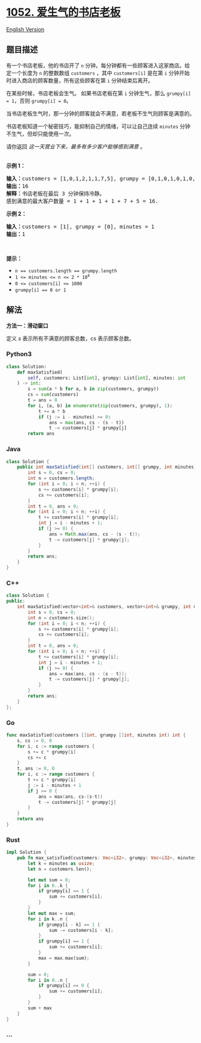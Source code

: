 # [1052. 爱生气的书店老板](https://leetcode.cn/problems/grumpy-bookstore-owner)

[English Version](/solution/1000-1099/1052.Grumpy%20Bookstore%20Owner/README_EN.md)

## 题目描述

<!-- 这里写题目描述 -->

<p>有一个书店老板，他的书店开了&nbsp;<code>n</code>&nbsp;分钟。每分钟都有一些顾客进入这家商店。给定一个长度为 <code>n</code> 的整数数组 <code>customers</code> ，其中 <code>customers[i]</code> 是在第 <code>i</code> 分钟开始时进入商店的顾客数量，所有这些顾客在第 <code>i</code> 分钟结束后离开。</p>

<p>在某些时候，书店老板会生气。 如果书店老板在第 <code>i</code> 分钟生气，那么 <code>grumpy[i] = 1</code>，否则 <code>grumpy[i] = 0</code>。</p>

<p>当书店老板生气时，那一分钟的顾客就会不满意，若老板不生气则顾客是满意的。</p>

<p>书店老板知道一个秘密技巧，能抑制自己的情绪，可以让自己连续&nbsp;<code>minutes</code>&nbsp;分钟不生气，但却只能使用一次。</p>

<p>请你返回 <em>这一天营业下来，最多有多少客户能够感到满意</em> 。<br />
&nbsp;</p>

<p><strong>示例 1：</strong></p>

<pre>
<strong>输入：</strong>customers = [1,0,1,2,1,1,7,5], grumpy = [0,1,0,1,0,1,0,1], minutes = 3
<strong>输出：</strong>16
<strong>解释：</strong>书店老板在最后 3 分钟保持冷静。
感到满意的最大客户数量 = 1 + 1 + 1 + 1 + 7 + 5 = 16.
</pre>

<p><strong>示例 2：</strong></p>

<pre>
<strong>输入：</strong>customers = [1], grumpy = [0], minutes = 1
<strong>输出：</strong>1</pre>

<p>&nbsp;</p>

<p><strong>提示：</strong></p>

<ul>
	<li><code>n == customers.length == grumpy.length</code></li>
	<li><code>1 &lt;= minutes &lt;= n &lt;= 2 * 10<sup>4</sup></code></li>
	<li><code>0 &lt;= customers[i] &lt;= 1000</code></li>
	<li><code>grumpy[i] == 0 or 1</code></li>
</ul>

## 解法

<!-- 这里可写通用的实现逻辑 -->

**方法一：滑动窗口**

定义 $s$ 表示所有不满意的顾客总数，$cs$ 表示顾客总数。

<!-- tabs:start -->

### **Python3**

<!-- 这里可写当前语言的特殊实现逻辑 -->

```python
class Solution:
    def maxSatisfied(
        self, customers: List[int], grumpy: List[int], minutes: int
    ) -> int:
        s = sum(a * b for a, b in zip(customers, grumpy))
        cs = sum(customers)
        t = ans = 0
        for i, (a, b) in enumerate(zip(customers, grumpy), 1):
            t += a * b
            if (j := i - minutes) >= 0:
                ans = max(ans, cs - (s - t))
                t -= customers[j] * grumpy[j]
        return ans
```

### **Java**

<!-- 这里可写当前语言的特殊实现逻辑 -->

```java
class Solution {
    public int maxSatisfied(int[] customers, int[] grumpy, int minutes) {
        int s = 0, cs = 0;
        int n = customers.length;
        for (int i = 0; i < n; ++i) {
            s += customers[i] * grumpy[i];
            cs += customers[i];
        }
        int t = 0, ans = 0;
        for (int i = 0; i < n; ++i) {
            t += customers[i] * grumpy[i];
            int j = i - minutes + 1;
            if (j >= 0) {
                ans = Math.max(ans, cs - (s - t));
                t -= customers[j] * grumpy[j];
            }
        }
        return ans;
    }
}
```

### **C++**

```cpp
class Solution {
public:
    int maxSatisfied(vector<int>& customers, vector<int>& grumpy, int minutes) {
        int s = 0, cs = 0;
        int n = customers.size();
        for (int i = 0; i < n; ++i) {
            s += customers[i] * grumpy[i];
            cs += customers[i];
        }
        int t = 0, ans = 0;
        for (int i = 0; i < n; ++i) {
            t += customers[i] * grumpy[i];
            int j = i - minutes + 1;
            if (j >= 0) {
                ans = max(ans, cs - (s - t));
                t -= customers[j] * grumpy[j];
            }
        }
        return ans;
    }
};
```

### **Go**

```go
func maxSatisfied(customers []int, grumpy []int, minutes int) int {
	s, cs := 0, 0
	for i, c := range customers {
		s += c * grumpy[i]
		cs += c
	}
	t, ans := 0, 0
	for i, c := range customers {
		t += c * grumpy[i]
		j := i - minutes + 1
		if j >= 0 {
			ans = max(ans, cs-(s-t))
			t -= customers[j] * grumpy[j]
		}
	}
	return ans
}
```

### **Rust**

```rust
impl Solution {
    pub fn max_satisfied(customers: Vec<i32>, grumpy: Vec<i32>, minutes: i32) -> i32 {
        let k = minutes as usize;
        let n = customers.len();

        let mut sum = 0;
        for i in 0..k {
            if grumpy[i] == 1 {
                sum += customers[i];
            }
        }
        let mut max = sum;
        for i in k..n {
            if grumpy[i - k] == 1 {
                sum -= customers[i - k];
            }
            if grumpy[i] == 1 {
                sum += customers[i];
            }
            max = max.max(sum);
        }

        sum = 0;
        for i in 0..n {
            if grumpy[i] == 0 {
                sum += customers[i];
            }
        }
        sum + max
    }
}
```

### **...**

```

```

<!-- tabs:end -->
